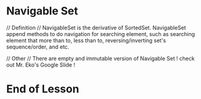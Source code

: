 # Navigable Set

// Definition //
NavigableSet is the derivative of SortedSet.
NavigableSet append methods to do navigation for searching element, 
such as searching element that more than to, less than to, reversing/inverting set's sequence/order, and etc.

// Other //
There are empty and immutable version of Navigable Set
! check out Mr. Eko's Google Slide !

# End of Lesson 